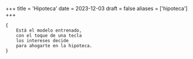 +++
title = 'Hipoteca'
date = 2023-12-03
draft = false
aliases = ['hipoteca']
+++

	{
		Está el modelo entrenado,
		con el toque de una tecla
		los intereses decide
		para ahogarte en la hipoteca.
	}

